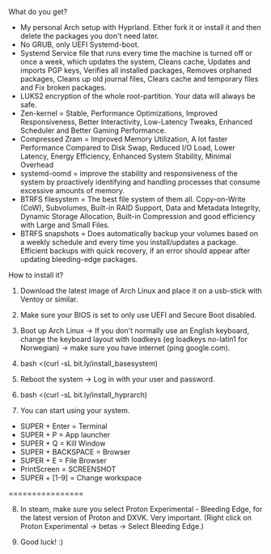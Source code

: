 What do you get?

- My personal Arch setup with Hyprland. Either fork it or install it and then delete the packages you don't need later.
- No GRUB, only UEFI Systemd-boot.
- Systemd Service file that runs every time the machine is turned off or once a week, which updates the system, Cleans cache, Updates and imports PGP keys, Verifies all installed packages, Removes orphaned packages, Cleans up old journal files, Clears cache and temporary files and Fix broken packages.
- LUKS2 encryption of the whole root-partition. Your data will always be safe.
- Zen-kernel = Stable, Performance Optimizations, Improved Responsiveness, Better Interactivity, Low-Latency Tweaks, Enhanced Scheduler and Better Gaming Performance.
- Compressed Zram = Improved Memory Utilization, A lot faster Performance Compared to Disk Swap, Reduced I/O Load, Lower Latency, Energy Efficiency, Enhanced System Stability, Minimal Overhead
- systemd-oomd = improve the stability and responsiveness of the system by proactively identifying and handling processes that consume excessive amounts of memory.
- BTRFS filesystem = The best file system of them all. Copy-on-Write (CoW), Subvolumes, Built-in RAID Support, Data and Metadata Integrity, Dynamic Storage Allocation, Built-in Compression and good efficiency with Large and Small Files.
- BTRFS snapshots = Does automatically backup your volumes based on a weekly schedule and every time you install/updates a package. Efficient backups with quick recovery, if an error should appear after updating bleeding-edge packages.

How to install it?

1. Download the latest image of Arch Linux and place it on a usb-stick with Ventoy or similar.

2. Make sure your BIOS is set to only use UEFI and Secure Boot disabled.

3. Boot up Arch Linux -> If you don't normally use an English keyboard, change the keyboard layout with loadkeys (eg loadkeys no-latin1 for Norwegian) -> make sure you have internet (ping google.com).

4. bash <(curl -sL bit.ly/install_basesystem)

5. Reboot the system -> Log in with your user and password.

6. bash <(curl -sL bit.ly/install_hyprarch)

7. You can start using your system.

- SUPER + Enter = Terminal 
- SUPER + P = App launcher 
- SUPER + Q = Kill Window
- SUPER + BACKSPACE = Browser 
- SUPER + E = File Browser 
- PrintScreen = SCREENSHOT 
- SUPER + [1-9] = Change workspace

================

8. In steam, make sure you select Proton Experimental - Bleeding Edge, for the latest version of Proton and DXVK. Very important. (Right click on Proton Experimental -> betas -> Select Bleeding Edge.)

9. Good luck! :)
